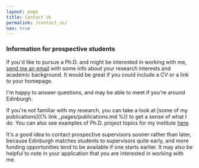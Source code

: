 ```yaml
---
layout: page
title: Contact Us
permalink: /contact_us/
nav: true
---
```


### Information for prospective students
If you'd like to pursue a Ph.D. and might be interested in working with me, <a href="mailto:c.lucas@ed.ac.uk">send me an email</a> with some info about your research interests and academic background. It would be great if you could include a CV or a link to your homepage.

I'm happy to answer questions, and may be able to meet if you're around Edinburgh.

If you're not familiar with my research, you can take a look at [some of my publications]({% link _pages/publications.md %}) to get a sense of what I do. You can also see examples of Ph.D. project topics for my institute <a href="http://www.ilcc.inf.ed.ac.uk/study/possible-phd-topics-in-ilcc" target="_blank">here</a>.

It's a good idea to contact prospective supervisors sooner rather than later, because Edinburgh matches students to supervisors quite early, and more funding opportunities tend to be available if one starts earlier. It may also be helpful to note in your application that you are interested in working with me.